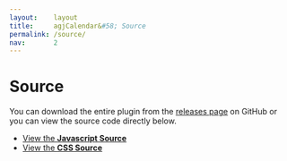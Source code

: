 ```yaml
---
layout:    layout
title:     agjCalendar&#58; Source
permalink: /source/
nav:       2
---
```


# Source

You can download the entire plugin from the [releases page](https://github.com/andrewgjohnson/agjCalendar/releases) on GitHub or you can view the source code directly below.

* [View the **Javascript Source**](/source/javascript/)
* [View the **CSS Source**](/source/css/)
